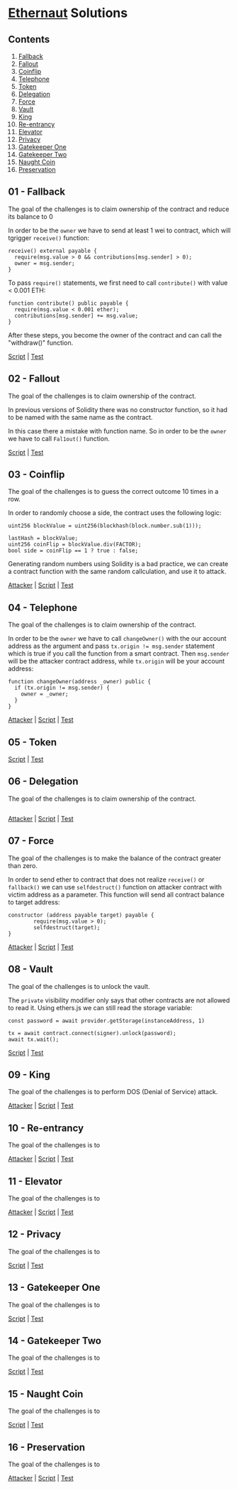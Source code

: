 # [Ethernaut](https://ethernaut.openzeppelin.com/) Solutions

## Contents

1.  [Fallback](#01---fallback)
2.  [Fallout](#02---fallout)
3.  [Coinflip](#03---coinflip)
4.  [Telephone](#04---telephone)
5.  [Token](#05---token)
6.  [Delegation](#06---delegation)
7.  [Force](#07---force)
8.  [Vault](#08---vault)
9.  [King](#09---king)
10. [Re-entrancy](#10---re-entrancy)
11. [Elevator](#11---elevator)
12. [Privacy](#12---privacy)
13. [Gatekeeper One](#13---gatekeeper-one)
14. [Gatekeeper Two](#14---gatekeepertwo)
15. [Naught Coin](#15---naught-coin)
16. [Preservation](#16---preservation)

## 01 - Fallback

The goal of the challenges is to claim ownership of the contract and reduce its balance to 0  

In order to be the `owner` we have to send at least 1 wei to contract, which will tgrigger `receive()` function:

```solidity
receive() external payable {
  require(msg.value > 0 && contributions[msg.sender] > 0);
  owner = msg.sender;
}
```

To pass `require()` statements, we first need to call `contribute()` with value < 0.001 ETH:

```solidity
function contribute() public payable {
  require(msg.value < 0.001 ether);
  contributions[msg.sender] += msg.value;
}
```

After these steps, you become the owner of the contract and can call the "withdraw()" function.

[Script](./scripts/01-Fallback.ts) | [Test](./test/01-Fallback.spec.ts)

## 02 - Fallout

The goal of the challenges is to claim ownership of the contract.

In previous versions of Solidity there was no constructor function, so it had to be named with the same name as the contract.

In this case there a mistake with function name. So in order to be the `owner` we have to call `Fal1out()` function.

[Script](./scripts/02-Fallout.ts) | [Test](./test/02-Fallout.spec.ts)

## 03 - Coinflip

The goal of the challenges is to guess the correct outcome 10 times in a row.

In order to randomly choose a side, the contract uses the following logic:

```solidity
uint256 blockValue = uint256(blockhash(block.number.sub(1)));

lastHash = blockValue;
uint256 coinFlip = blockValue.div(FACTOR);
bool side = coinFlip == 1 ? true : false;
```

Generating random numbers using Solidity is a bad practice, we can create a contract function with the same random callculation, and use it to attack.

[Attacker](./contracts/attackers/CoinFlipAttacker.sol) | [Script](./scripts/03-CoinFlip.ts) | [Test](./test/03-CoinFlip.spec.ts)

## 04 - Telephone

The goal of the challenges is to claim ownership of the contract.

In order to be the `owner` we have to call `changeOwner()` with the our account address as the argument and pass `tx.origin != msg.sender` statement which is true if you call the function from a smart contract. Then `msg.sender` will be the attacker contract address, while `tx.origin` will be your account address:

```solidity
function changeOwner(address _owner) public {
  if (tx.origin != msg.sender) {
    owner = _owner;
  }
}
```

[Attacker](./contracts/attackers/TelephoneAttacker.sol) | [Script](./scripts/04-Telephone.ts) | [Test](./test/04-Telephone.spec.ts)

## 05 - Token

[Script](./scripts/05-Token.ts) | [Test](./test/05-Token.spec.ts)

## 06 - Delegation

The goal of the challenges is to claim ownership of the contract.

```typescript

```

[Attacker](./contracts/attackers/DelegateAttacker.sol) | [Script](./scripts/06-Delegation.ts) | [Test](./test/06-Delegation.spec.ts)

## 07 - Force

The goal of the challenges is to make the balance of the contract greater than zero.

In order to send ether to contract that does not realize `receive()` or `fallback()` we can use `selfdestruct()` function on attacker contract with victim address as a parameter. This function will send all contract balance to target address:

```solidity
constructor (address payable target) payable {
        require(msg.value > 0);
        selfdestruct(target);
}
```

[Attacker](./contracts/attackers/ForceAttacker.sol) | [Script](./scripts/07-Force.ts) | [Test](./test/07-Force.spec.ts)

## 08 - Vault

The goal of the challenges is to unlock the vault.

The `private` visibility modifier only says that other contracts are not allowed to read it. Using ethers.js we can still read the storage variable:

```solidity
const password = await provider.getStorage(instanceAddress, 1)

tx = await contract.connect(signer).unlock(password);
await tx.wait();
```

[Script](./scripts/08-Vault.ts) | [Test](./test/08-Vault.spec.ts)

## 09 - King

The goal of the challenges is to perform DOS (Denial of Service) attack.


[Attacker](./contracts/attackers/KingAttacker.sol) | [Script](./scripts/09-King.ts) | [Test](./test/09-King.spec.ts)

## 10 - Re-entrancy

The goal of the challenges is to

[Attacker](./contracts/attackers/ReentranceAttacker.sol) | [Script](./scripts/10-Reentrance.ts) | [Test](./test/10-Reentrance.spec.ts)

## 11 - Elevator

The goal of the challenges is to

[Attacker](./contracts/attackers/ElevatorAttacker.sol) | [Script](./scripts/11-Building.ts) | [Test](./test/11-Building.spec.ts)

## 12 - Privacy

The goal of the challenges is to

[Script](./scripts/12-Privacy.ts) | [Test](./test/12-Privacy.spec.ts)

## 13 - Gatekeeper One

The goal of the challenges is to

[Script](./scripts/13-GatekeeperOne.ts) | [Test](./test/13-GatekeeperOne.spec.ts)

## 14 - Gatekeeper Two

The goal of the challenges is to

[Script](./scripts/14-GatekeeperTwo.ts) | [Test](./test/14-GatekeeperTwo.spec.ts)

## 15 - Naught Coin

The goal of the challenges is to

[Script](./scripts/15-NaughtCoin.ts) | [Test](./test/15-NaughtCoin.spec.ts)

## 16 - Preservation

The goal of the challenges is to

[Attacker](./contracts/attackers/PreservationAttacker.sol) | [Script](./scripts/16-Preservation.ts) | [Test](./test/16-Preservation.spec.ts)
